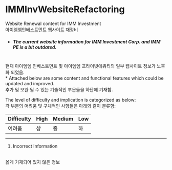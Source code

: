# IMMInvWebsiteRefactoring
Website Renewal content for IMM Investment
<br>
아이엠엠인베스트먼트 웹사이트 재정비

* <h5>The current website information for IMM Investment Corp. and IMM PE is a bit outdated.
<br>
현재 아이엠엠 인베스트먼트 및 아이엠엠 프라이빗에쿼티의 일부 웹사이트 정보가 노후화 되었음.
<br>
* Attached below are some content and functional features which could be updated and improved. 
<br>
추가 및 보완 될 수 있는 기술적인 부문들을 하단에 기재함. 
<br>

The level of difficulty and implication is categorized as below:
<br>
각 부분의 어려움 및 구체적인 사항들은 아래와 같이 분류함:

Difficulty  | High | Medium | Low 
----------- | --- | --- | ---
어려움       | 상| 중 | 하 |

---

1. Incorrect Information 
<br>
옳게 기재되어 있지 않은 정보 